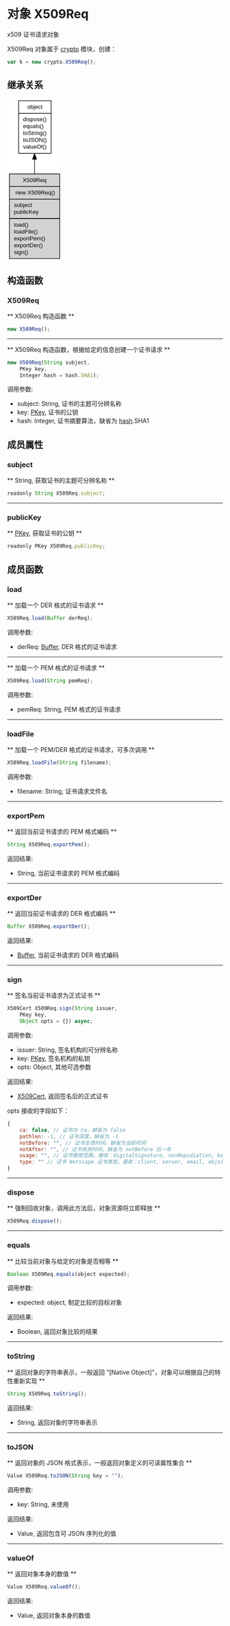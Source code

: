 # 对象 X509Req
x509 证书请求对象

X509Req 对象属于 [crypto](../../module/ifs/crypto.md) 模块，创建：

```JavaScript
var k = new crypto.X509Req();
```

## 继承关系
<div class="inherits"><svg width="96pt" height="284pt" viewBox="0.00 0.00 96.00 284.00" xmlns="http://www.w3.org/2000/svg" xmlns:xlink="http://www.w3.org/1999/xlink">
<g id="graph0" class="graph" transform="scale(1 1) rotate(0) translate(4 280)">
<title>%0</title>
<polygon fill="#ffffff" stroke="transparent" points="-4,4 -4,-280 92,-280 92,4 -4,4"/>
<!-- object -->
<g id="node1" class="node">
<title>object</title>
<g id="a_node1"><a xlink:href="object.md" xlink:title="object">
<polygon fill="#ffffff" stroke="transparent" points="15.5,-184 15.5,-276 72.5,-276 72.5,-184 15.5,-184"/>
<polygon fill="none" stroke="#000000" points="16,-254 16,-276 73,-276 73,-254 16,-254"/>
<text text-anchor="start" x="31.1625" y="-262" font-family="Helvetica,sans-Serif" font-size="10.00" fill="#000000">object</text>
<polygon fill="none" stroke="#000000" points="16,-184 16,-254 73,-254 73,-184 16,-184"/>
<text text-anchor="start" x="21" y="-240" font-family="Helvetica,sans-Serif" font-size="10.00" fill="#000000"> dispose()</text>
<text text-anchor="start" x="21" y="-228" font-family="Helvetica,sans-Serif" font-size="10.00" fill="#000000"> equals()</text>
<text text-anchor="start" x="21" y="-216" font-family="Helvetica,sans-Serif" font-size="10.00" fill="#000000"> toString()</text>
<text text-anchor="start" x="21" y="-204" font-family="Helvetica,sans-Serif" font-size="10.00" fill="#000000"> toJSON()</text>
<text text-anchor="start" x="21" y="-192" font-family="Helvetica,sans-Serif" font-size="10.00" fill="#000000"> valueOf()</text>
</a>
</g>
</g>
<!-- X509Req -->
<g id="node2" class="node">
<title>X509Req</title>
<g id="a_node2"><a xlink:title="X509Req">
<polygon fill="#d3d3d3" stroke="transparent" points="0,0 0,-148 88,-148 88,0 0,0"/>
<polygon fill="none" stroke="#000000" points="0,-126 0,-148 88,-148 88,-126 0,-126"/>
<text text-anchor="start" x="23.1585" y="-134" font-family="Helvetica,sans-Serif" font-size="10.00" fill="#000000">X509Req</text>
<polygon fill="none" stroke="#000000" points="0,-104 0,-126 88,-126 88,-104 0,-104"/>
<text text-anchor="start" x="5" y="-112" font-family="Helvetica,sans-Serif" font-size="10.00" fill="#000000">  new X509Req()</text>
<polygon fill="none" stroke="#000000" points="0,-70 0,-104 88,-104 88,-70 0,-70"/>
<text text-anchor="start" x="5" y="-90" font-family="Helvetica,sans-Serif" font-size="10.00" fill="#000000"> subject</text>
<text text-anchor="start" x="5" y="-78" font-family="Helvetica,sans-Serif" font-size="10.00" fill="#000000"> publicKey</text>
<polygon fill="none" stroke="#000000" points="0,0 0,-70 88,-70 88,0 0,0"/>
<text text-anchor="start" x="5" y="-56" font-family="Helvetica,sans-Serif" font-size="10.00" fill="#000000"> load()</text>
<text text-anchor="start" x="5" y="-44" font-family="Helvetica,sans-Serif" font-size="10.00" fill="#000000"> loadFile()</text>
<text text-anchor="start" x="5" y="-32" font-family="Helvetica,sans-Serif" font-size="10.00" fill="#000000"> exportPem()</text>
<text text-anchor="start" x="5" y="-20" font-family="Helvetica,sans-Serif" font-size="10.00" fill="#000000"> exportDer()</text>
<text text-anchor="start" x="5" y="-8" font-family="Helvetica,sans-Serif" font-size="10.00" fill="#000000"> sign()</text>
</a>
</g>
</g>
<!-- object&#45;&gt;X509Req -->
<g id="edge1" class="edge">
<title>object-&gt;X509Req</title>
<path fill="none" stroke="#000000" d="M44,-173.455C44,-165.2637 44,-156.7302 44,-148.2558"/>
<polygon fill="#000000" stroke="#000000" points="40.5001,-173.6172 44,-183.6172 47.5001,-173.6173 40.5001,-173.6172"/>
</g>
</g>
</svg></div>

## 构造函数
        
### X509Req
** X509Req 构造函数 **

```JavaScript
new X509Req();
```

--------------------------
** X509Req 构造函数，根据给定的信息创建一个证书请求 **

```JavaScript
new X509Req(String subject,
    PKey key,
    Integer hash = hash.SHA1);
```

调用参数:
* subject: String, 证书的主题可分辨名称
* key: [PKey](PKey.md), 证书的公钥
* hash: Integer, 证书摘要算法，缺省为 [hash](../../module/ifs/hash.md).SHA1

## 成员属性
        
### subject
** String, 获取证书的主题可分辨名称 **

```JavaScript
readonly String X509Req.subject;
```

--------------------------
### publicKey
** [PKey](PKey.md), 获取证书的公钥 **

```JavaScript
readonly PKey X509Req.publicKey;
```

## 成员函数
        
### load
** 加载一个 DER 格式的证书请求 **

```JavaScript
X509Req.load(Buffer derReq);
```

调用参数:
* derReq: [Buffer](Buffer.md), DER 格式的证书请求

--------------------------
** 加载一个 PEM 格式的证书请求 **

```JavaScript
X509Req.load(String pemReq);
```

调用参数:
* pemReq: String, PEM 格式的证书请求

--------------------------
### loadFile
** 加载一个 PEM/DER 格式的证书请求，可多次调用 **

```JavaScript
X509Req.loadFile(String filename);
```

调用参数:
* filename: String, 证书请求文件名

--------------------------
### exportPem
** 返回当前证书请求的 PEM 格式编码 **

```JavaScript
String X509Req.exportPem();
```

返回结果:
* String, 当前证书请求的 PEM 格式编码

--------------------------
### exportDer
** 返回当前证书请求的 DER 格式编码 **

```JavaScript
Buffer X509Req.exportDer();
```

返回结果:
* [Buffer](Buffer.md), 当前证书请求的 DER 格式编码

--------------------------
### sign
** 签名当前证书请求为正式证书 **

```JavaScript
X509Cert X509Req.sign(String issuer,
    PKey key,
    Object opts = {}) async;
```

调用参数:
* issuer: String, 签名机构的可分辨名称
* key: [PKey](PKey.md), 签名机构的私钥
* opts: Object, 其他可选参数

返回结果:
* [X509Cert](X509Cert.md), 返回签名后的正式证书

opts 接收的字段如下：

```JavaScript
{
    ca: false, // 证书为 ca，缺省为 false
    pathlen: -1, // 证书深度，缺省为 -1
    notBefore: "", // 证书生效时间，缺省为当前时间
    notAfter: "", // 证书失效时间，缺省为 notBefore 后一年
    usage: "", // 证书使用范围，接收：digitalSignature, nonRepudiation, keyEncipherment, dataEncipherment, keyAgreement, keyCertSign, cRLSign
    type: "" // 证书 Netscape 证书类型，接收：client, server, email, objsign, reserved, sslCA, emailCA, objCA
}
```

--------------------------
### dispose
** 强制回收对象，调用此方法后，对象资源将立即释放 **

```JavaScript
X509Req.dispose();
```

--------------------------
### equals
** 比较当前对象与给定的对象是否相等 **

```JavaScript
Boolean X509Req.equals(object expected);
```

调用参数:
* expected: object, 制定比较的目标对象

返回结果:
* Boolean, 返回对象比较的结果

--------------------------
### toString
** 返回对象的字符串表示，一般返回 "[Native Object]"，对象可以根据自己的特性重新实现 **

```JavaScript
String X509Req.toString();
```

返回结果:
* String, 返回对象的字符串表示

--------------------------
### toJSON
** 返回对象的 JSON 格式表示，一般返回对象定义的可读属性集合 **

```JavaScript
Value X509Req.toJSON(String key = "");
```

调用参数:
* key: String, 未使用

返回结果:
* Value, 返回包含可 JSON 序列化的值

--------------------------
### valueOf
** 返回对象本身的数值 **

```JavaScript
Value X509Req.valueOf();
```

返回结果:
* Value, 返回对象本身的数值

